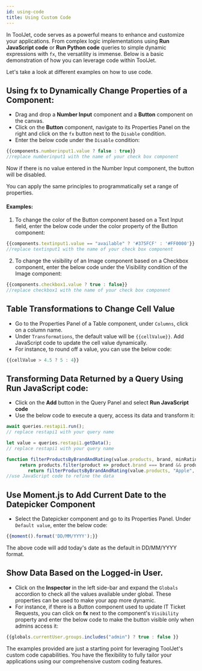 ```yaml
---
id: using-code
title: Using Custom Code
---
```


In ToolJet, code serves as a powerful means to enhance and customize your applications. From complex logic implementations using **Run JavaScript code** or **Run Python code** queries to simple dynamic expressions with `fx`, the versatility is immense. Below is a basic demonstration of how you can leverage code within ToolJet.

Let's take a look at different examples on how to use code. 

## Using fx to Dynamically Change Properties of a Component:
- Drag and drop a **Number Input** component and a **Button** component on the canvas.
- Click on the **Button** component, navigate to its Properties Panel on the right and click on the `fx` button next to the `Disable` condition.
- Enter the below code under the `Disable` condition:
```js
{{components.numberinput1.value ? false : true}}
//replace numberinput1 with the name of your check box component
```
Now if there is no value entered in the Number Input component, the button will be disabled.

You can apply the same principles to programmatically set a range of properties.

#### Examples:
1. To change the color of the Button component based on a Text Input field, enter the below code under the color property of the Button component:
```js
{{components.textinput1.value == "available" ? '#375FCF' : '#FF0000'}}
//replace textinput1 with the name of your check box component
```

2. To change the visibility of an Image component based on a Checkbox component, enter the below code under the Visibility condition of the Image component:

```js
{{components.checkbox1.value ? true : false}}
//replace checkbox1 with the name of your check box component
```

## Table Transformations to Change Cell Value
- Go to the Properties Panel of a Table component, under `Columns`, click on a column name. 
- Under `Transformations`, the default value will be `{{cellValue}}`. Add JavaScript code to update the cell value dynamically. 
- For instance, to round off a value, you can use the below code:
```js
{{cellValue > 4.5 ? 5 : 4}}
```

## Transforming Data Returned by a Query Using Run JavaScript code:
- Click on the **Add** button in the Query Panel and select **Run JavaScript code** 
- Use the below code to execute a query, access its data and transform it:

```js
await queries.restapi1.run();
// replace restapi1 with your query name

let value = queries.restapi1.getData();
// replace restapi1 with your query name

function filterProductsByBrandAndRating(value.products, brand, minRating) {
     return products.filter(product => product.brand === brand && product.rating >= minRating);}
        return filterProductsByBrandAndRating(value.products, "Apple", 4.5)
//use JavaScript code to refine the data        
```

## Use Moment.js to Add Current Date to the Datepicker Component
- Select the Datepicker component and go to its Properties Panel. Under `Default value`, enter the below code:
```js
{{moment().format('DD/MM/YYYY');}}
```
The above code will add today's date as the default in DD/MM/YYYY format.

## Show Data Based on the Logged-in User.

- Click on the **Inspector** in the left side-bar and expand the `Globals` accordion to check all the values available under global. These properties can be used to make your app more dynamic. 
- For instance, if there is a Button component used to update IT Ticket Requests, you can click on **fx** next to the component's `Visibility` property and enter the below code to make the button visible only when admins access it:
```js
{{globals.currentUser.groups.includes("admin") ? true : false }}
```

The examples provided are just a starting point for leveraging ToolJet's custom code capabilities. You have the flexibility to fully tailor your applications using our comprehensive custom coding features.